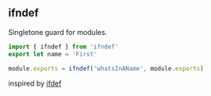 ifndef
-----
Singletone guard for modules.

```typescript
import { ifndef } from 'ifndef'
export let name = 'First' 

module.exports = ifndef('whatsInAName', module.exports)
```
inspired by [ifdef](https://www.npmjs.com/package/ifdef)
